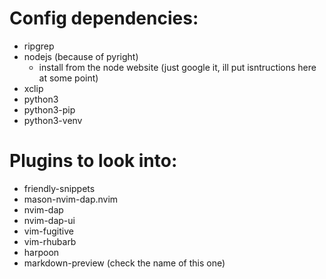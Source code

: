 # Config dependencies:
- ripgrep
- nodejs (because of pyright)
    - install from the node website (just google it, ill put isntructions here at some point)
- xclip
- python3
- python3-pip
- python3-venv

# Plugins to look into:
- friendly-snippets
- mason-nvim-dap.nvim
- nvim-dap
- nvim-dap-ui
- vim-fugitive
- vim-rhubarb
- harpoon
- markdown-preview (check the name of this one)
